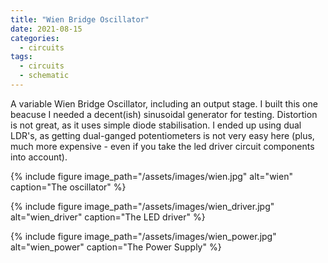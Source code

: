 ```yaml
---
title: "Wien Bridge Oscillator"
date: 2021-08-15
categories:
  - circuits
tags:
  - circuits
  - schematic
---
```


A variable Wien Bridge Oscillator, including an output stage. I built this one beacuse I needed a decent(ish) sinusoidal generator for testing. Distortion is not great, as it uses simple diode stabilisation. I ended up using dual LDR's, as getting dual-ganged potentiometers is not very easy here (plus, much more expensive - even if you take the led driver circuit components into account).



{% include figure image_path="/assets/images/wien.jpg" alt="wien" caption="The oscillator" %}



{% include figure image_path="/assets/images/wien_driver.jpg" alt="wien_driver" caption="The LED driver" %}




{% include figure image_path="/assets/images/wien_power.jpg" alt="wien_power" caption="The Power Supply" %}






